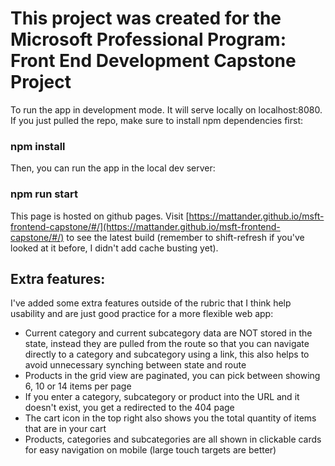 # This project was created for the Microsoft Professional Program: Front End Development Capstone Project

To run the app in development mode. It will serve locally on localhost:8080.
If you just pulled the repo, make sure to install npm dependencies first:

### npm install

Then, you can run the app in the local dev server:

### npm run start

This page is hosted on github pages. 
Visit [https://mattander.github.io/msft-frontend-capstone/#/](https://mattander.github.io/msft-frontend-capstone/#/) to see the latest build (remember to shift-refresh if you've looked at it before, I didn't add cache busting yet).

## Extra features:

I've added some extra features outside of the rubric that I think help usability and are just good practice for a more flexible web app:
* Current category and current subcategory data are NOT stored in the state, instead they are pulled from the route so that you can navigate directly to a category and subcategory using a link, this also helps to avoid unnecessary synching between state and route
* Products in the grid view are paginated, you can pick between showing 6, 10 or 14 items per page
* If you enter a category, subcategory or product into the URL and it doesn't exist, you get a redirected to the 404 page
* The cart icon in the top right also shows you the total quantity of items that are in your cart
* Products, categories and subcategories are all shown in clickable cards for easy navigation on mobile (large touch targets are better)
